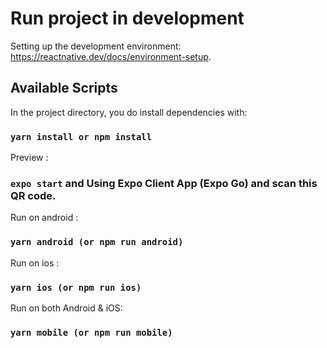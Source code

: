 # Run project in development

Setting up the development environment: https://reactnative.dev/docs/environment-setup.

## Available Scripts

In the project directory, you do install dependencies with:

### `yarn install or npm install`

Preview :

### `expo start` and Using Expo Client App (Expo Go) and scan this QR code.

Run on android :

### `yarn android (or npm run android)`

Run on ios :

### `yarn ios (or npm run ios)`

Run on both Android & iOS:

### `yarn mobile (or npm run mobile)`
